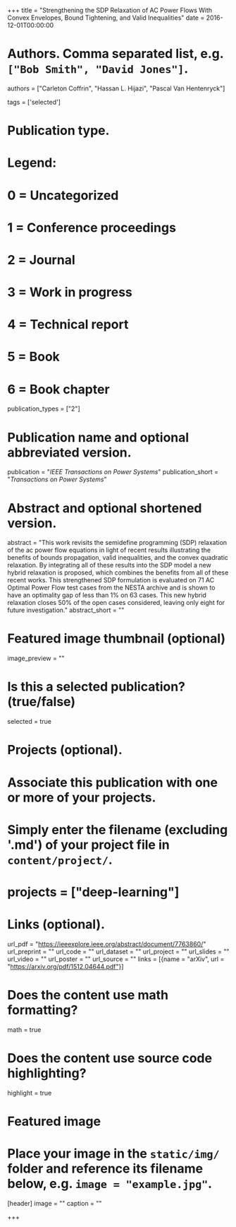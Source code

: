 +++
title = "Strengthening the SDP Relaxation of AC Power Flows With Convex Envelopes, Bound Tightening, and Valid Inequalities"
date = 2016-12-01T00:00:00

# Authors. Comma separated list, e.g. `["Bob Smith", "David Jones"]`.
authors = ["Carleton Coffrin", "Hassan L. Hijazi", "Pascal Van Hentenryck"]

tags = ['selected']

# Publication type.
# Legend:
# 0 = Uncategorized
# 1 = Conference proceedings
# 2 = Journal
# 3 = Work in progress
# 4 = Technical report
# 5 = Book
# 6 = Book chapter
publication_types = ["2"]

# Publication name and optional abbreviated version.
publication = "*IEEE Transactions on Power Systems*"
publication_short = "*Transactions on Power Systems*"

# Abstract and optional shortened version.
abstract = "This work revisits the semidefine programming (SDP) relaxation of the ac power flow equations in light of recent results illustrating the benefits of bounds propagation, valid inequalities, and the convex quadratic relaxation. By integrating all of these results into the SDP model a new hybrid relaxation is proposed, which combines the benefits from all of these recent works. This strengthened SDP formulation is evaluated on 71 AC Optimal Power Flow test cases from the NESTA archive and is shown to have an optimality gap of less than 1% on 63 cases. This new hybrid relaxation closes 50% of the open cases considered, leaving only eight for future investigation."
abstract_short = ""

# Featured image thumbnail (optional)
image_preview = ""

# Is this a selected publication? (true/false)
selected = true

# Projects (optional).
#   Associate this publication with one or more of your projects.
#   Simply enter the filename (excluding '.md') of your project file in `content/project/`.
# projects = ["deep-learning"]

# Links (optional).
url_pdf = "https://ieeexplore.ieee.org/abstract/document/7763860/"
url_preprint = ""
url_code = ""
url_dataset = ""
url_project = ""
url_slides = ""
url_video = ""
url_poster = ""
url_source = ""
links = [{name = "arXiv", url = "https://arxiv.org/pdf/1512.04644.pdf"}]

# Does the content use math formatting?
math = true

# Does the content use source code highlighting?
highlight = true

# Featured image
# Place your image in the `static/img/` folder and reference its filename below, e.g. `image = "example.jpg"`.
[header]
image = ""
caption = ""

+++


